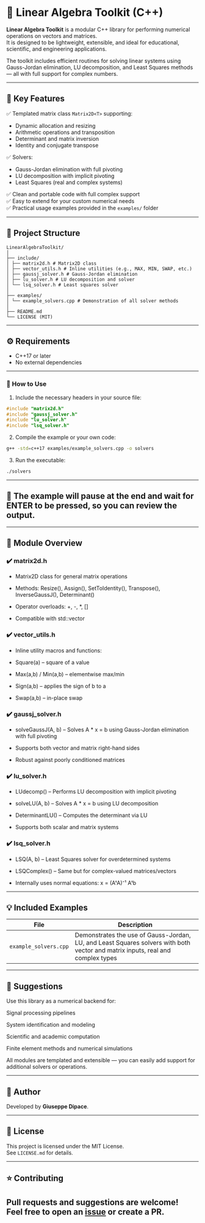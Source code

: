 # 🧮 Linear Algebra Toolkit (C++)

**Linear Algebra Toolkit** is a modular C++ library for performing numerical operations on vectors and matrices.  
It is designed to be lightweight, extensible, and ideal for educational, scientific, and engineering applications.

The toolkit includes efficient routines for solving linear systems using Gauss-Jordan elimination, LU decomposition, and Least Squares methods — all with full support for complex numbers.

---

## 📌 Key Features

✅ Templated matrix class `Matrix2D<T>` supporting:
- Dynamic allocation and resizing
- Arithmetic operations and transposition
- Determinant and matrix inversion
- Identity and conjugate transpose

✅ Solvers:
- Gauss-Jordan elimination with full pivoting
- LU decomposition with implicit pivoting
- Least Squares (real and complex systems)

✅ Clean and portable code with full complex support  
✅ Easy to extend for your custom numerical needs  
✅ Practical usage examples provided in the `examples/` folder  

---

## 📂 Project Structure

```
LinearAlgebraToolkit/
│
├── include/
│ ├── matrix2d.h # Matrix2D class
│ ├── vector_utils.h # Inline utilities (e.g., MAX, MIN, SWAP, etc.)
│ ├── gaussj_solver.h # Gauss-Jordan elimination
│ ├── lu_solver.h # LU decomposition and solver
│ └── lsq_solver.h # Least squares solver
│
├── examples/
│ └── example_solvers.cpp # Demonstration of all solver methods
│
├── README.md
└── LICENSE (MIT)

```

---

## ⚙️ Requirements

- C++17 or later  
- No external dependencies

---

### 🔁 How to Use

1. Include the necessary headers in your source file:
```cpp
#include "matrix2d.h"
#include "gaussj_solver.h"
#include "lu_solver.h"
#include "lsq_solver.h"
```

2. Compile the example or your own code:

```bash
g++ -std=c++17 examples/example_solvers.cpp -o solvers
```

3. Run the executable:

```bash
./solvers
```

---

## 📌 The example will pause at the end and wait for ENTER to be pressed, so you can review the output.

---

## 📘 Module Overview

### ✔️ matrix2d.h 
- Matrix2D<T> class for general matrix operations

- Methods: Resize(), Assign(), SetToIdentity(), Transpose(), InverseGaussJ(), Determinant()

- Operator overloads: +, -, *, []

- Compatible with std::vector<T>

### ✔️ vector_utils.h
- Inline utility macros and functions:

- Square(a) – square of a value

- Max(a,b) / Min(a,b) – elementwise max/min

- Sign(a,b) – applies the sign of b to a

- Swap(a,b) – in-place swap

### ✔️ gaussj_solver.h
- solveGaussJ(A, b) – Solves A * x = b using Gauss-Jordan elimination with full pivoting

- Supports both vector and matrix right-hand sides

- Robust against poorly conditioned matrices

### ✔️ lu_solver.h
- LUdecomp() – Performs LU decomposition with implicit pivoting

- solveLU(A, b) – Solves A * x = b using LU decomposition

- DeterminantLU() – Computes the determinant via LU

- Supports both scalar and matrix systems

### ✔️ lsq_solver.h
- LSQ(A, b) – Least Squares solver for overdetermined systems

- LSQComplex() – Same but for complex-valued matrices/vectors

- Internally uses normal equations: x = (AᵗA)⁻¹ Aᵗb

---

## 💡 Included Examples

| File                    | Description                                           |
|-----------------------------|-------------------------------------------------------|
| `example_solvers.cpp`  | Demonstrates the use of Gauss-Jordan, LU, and Least Squares solvers with both vector and matrix inputs, real and complex types         |

---

## 🚀 Suggestions
Use this library as a numerical backend for:

Signal processing pipelines

System identification and modeling

Scientific and academic computation

Finite element methods and numerical simulations

All modules are templated and extensible — you can easily add support for additional solvers or operations.

---

## 👤 Author

Developed by **Giuseppe Dipace**.

---

## 📄 License

This project is licensed under the MIT License.  
See `LICENSE.md` for details.

---

## ⭐ Contributing

Pull requests and suggestions are welcome!  
Feel free to open an [issue](https://github.com/gdipace23/linear-algebra-toolkit-cpp/issues) or create a PR.
---
